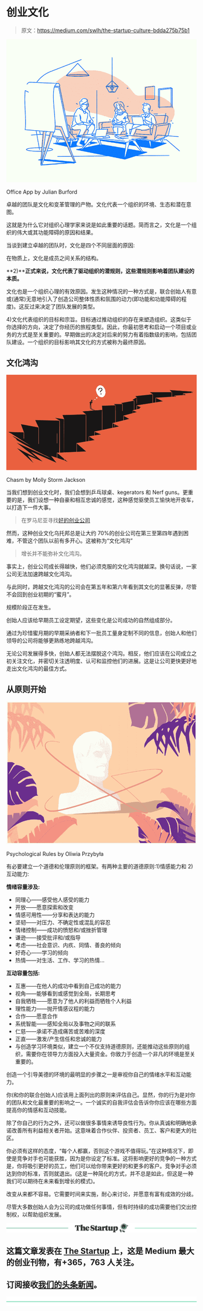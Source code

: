 # 创业文化

> 原文：<https://medium.com/swlh/the-startup-culture-bdda275b75b1>

![](img/df57429c9ed8ca7164088e5e20c028aa.png)

Office App by Julian Burford

卓越的团队是文化和变革管理的产物。文化代表一个组织的环境、生态和潜在意图。

这就是为什么它对组织心理学家来说是如此重要的话题。简而言之，文化是一个组织的伟大或其功能障碍的原因和结果。

当谈到建立卓越的团队时，文化是四个不同层面的原因:

在物质上，文化是成员之间关系的结构。

**2)****正式来说，文化代表了驱动组织的潜规则，这些潜规则影响着团队建设的本质。**

文化也是一个组织心理的有效原因。发生这种情况的一种方式是，联合创始人有意或(通常)无意地引入了创造公司整体性质和氛围的动力(即功能和功能障碍的程度)。这反过来决定了团队发展的类型。

4)文化代表组织的目标和宗旨。目标通过推动组织的存在来塑造组织。这类似于你选择的方向，决定了你经历的旅程类型。因此，你最初思考和启动一个项目或业务的方式是至关重要的。早期做出的决定对后来的努力有着指数级的影响，包括团队建设。一个组织的目标影响其文化的方式被称为最终原因。

## 文化鸿沟

![](img/6dfee91a0b69faa1ee57826bd6e1bc4c.png)

Chasm by Molly Storm Jackson

当我们想到创业文化时，我们会想到乒乓球桌、kegerators 和 Nerf guns。更重要的是，我们设想一种自豪和相互忠诚的感觉，这种感觉驱使员工愉快地开夜车，以打造下一件大事。

> 在罗马尼亚寻找[好的创业公司](https://www.ejobs.ro/?setlang=en_&utm_source=startupgrind&utm_medium=article&utm_campaign=tacticals_bau&utm_term=community&utm_content=link)

然而，这种创业文化乌托邦总是让大约 70%的创业公司在第三至第四年遇到困难，不管这个团队以前有多开心。这被称为“文化鸿沟”

> 增长并不能弥补文化鸿沟。

事实上，创业公司成长得越快，他们必须克服的文化鸿沟就越深。换句话说，一家公司无法加速跨越文化鸿沟。

与此同时，跨越文化鸿沟的公司会在第五年和第六年看到其文化的显著反弹，尽管不会回到创业初期的“蜜月”。

规模阶段正在发生。

创始人应该给早期员工设定期望，这些变化是公司成功的自然组成部分。

通过为珍惜蜜月期的早期采纳者和下一批员工量身定制不同的信息，创始人和他们领导的公司将能够更熟练地跨越鸿沟。

无论公司发展得多快，创始人都无法摆脱这个鸿沟。相反，他们应该在公司成立之初关注文化，并密切关注透明度、认可和监控他们的进展。这是让公司更快更好地走出文化鸿沟的最佳方式。

## 从原则开始

![](img/126cbc1b729319f50a3780fa8d786594.png)

Psychological Rules by Oliwia Przybyła

有必要建立一个道德和伦理原则的框架。有两种主要的道德原则:1)情感能力和 2)互动能力:

**情绪容量涉及:**

*   同理心——感受他人感受的能力
*   开放——愿意探索和改变
*   情感可用性——分享和表达的能力
*   坚韧——对压力、不确定性或混乱的容忍
*   情绪控制——成功的愤怒和/或挫折管理
*   谦逊——接受批评和/或指导
*   考虑——社会意识、内疚、同情、善良的倾向
*   好奇心——学习的倾向
*   热情——对生活、工作、学习的热情…

**互动容量包括:**

*   互惠——在他人的成功中看到自己成功的能力
*   视角——能够看到或感觉到全局，长期思考
*   自我牺牲——愿意为了他人的利益而牺牲个人利益
*   理性能力——抛开情感议程的能力
*   合作——愿意合作
*   系统智能——感知全局以及事物之间的联系
*   仁慈——承诺不造成痛苦或苦难的深度
*   正直——激发/产生信任和忠诚的能力
*   与创造学习环境类似，建立一个不仅支持道德原则，还能推动这些原则的组织，需要你在领导力方面投入大量资金。你致力于创造一个非凡的环境是至关重要的。

创造一个引导美德的环境的最明显的步骤之一是审视你自己的情绪水平和互动能力。

你(和你的联合创始人)应该用上面列出的原则来评估自己。显然，你的行为是对你的团队和文化最重要的影响之一。一个诚实的自我评估会告诉你你应该在哪些方面提高你的情感和互动技能。

除了你自己的行为之外，还可以做很多事情来诱导良性行为。你从真诚和明确地承诺改善所有利益相关者开始。这意味着合作伙伴、投资者、员工、客户和更大的社区。

你必须有这样的态度，“每个人都赢，否则这个游戏不值得玩。”在这种情况下，即使是竞争对手也可能获胜，因为是你设定了标准。这将影响更好的竞争的一种方式是，你将吸引更好的员工，他们可以给你带来更好的和更多的客户。竞争对手必须达到你的标准，否则就退出。(这是一种简化的方式，并不总是如此，但这是一种我们可以期待在未来看到增长的模式)。

改变从来都不容易。它需要时间来实施，耐心来讨论，并愿意有富有成效的分歧。

尽管大多数创始人会为公司的成功做任何事情，但有时持续的成功需要他们交出控制权，以帮助组织发展。

[![](img/308a8d84fb9b2fab43d66c117fcc4bb4.png)](https://medium.com/swlh)

## 这篇文章发表在 [The Startup](https://medium.com/swlh) 上，这是 Medium 最大的创业刊物，有+365，763 人关注。

## 订阅接收[我们的头条新闻](http://growthsupply.com/the-startup-newsletter/)。

[![](img/b0164736ea17a63403e660de5dedf91a.png)](https://medium.com/swlh)
